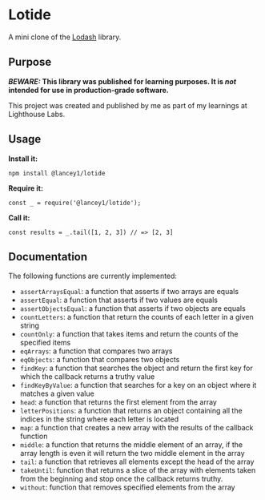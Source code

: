 # Lotide

A mini clone of the [Lodash](https://lodash.com) library.

## Purpose

**_BEWARE:_ This library was published for learning purposes. It is _not_ intended for use in production-grade software.**

This project was created and published by me as part of my learnings at Lighthouse Labs. 

## Usage

**Install it:**

`npm install @lancey1/lotide`

**Require it:**

`const _ = require('@lancey1/lotide');`

**Call it:**

`const results = _.tail([1, 2, 3]) // => [2, 3]`

## Documentation

The following functions are currently implemented:

* `assertArraysEqual`: a function that asserts if two arrays are equals
* `assertEqual`: a function that asserts if two values are equals
* `assertObjectsEqual`: a function that asserts if two objects are equals
* `countLetters`: a function that return the counts of each letter in a given string
* `countOnly`: a function that takes items and return the counts of the specified items
* `eqArrays`: a function that compares two arrays
* `eqObjects`: a function that compares two objects
* `findKey`: a function that searches the object and return the first key for which the callback returns a truthy value
* `findKeyByValue`: a function that searches for a key on an object where it matches a given value
* `head`: a function that returns the first element from the array
* `letterPositions`: a function that returns an object containing all the indices in the string where each letter is located
* `map`: a function that creates a new array with the results of the callback function
* `middle`: a function that returns the middle element of an array, if the array length is even it will return the two middle element in the array
* `tail`: a function that retrieves all elements except the head of the array
* `takeUntil`: function that returns a slice of the array with elements taken from the beginning and stop once the callback returns truthy.
* `without`: function that removes specified elements from the array
